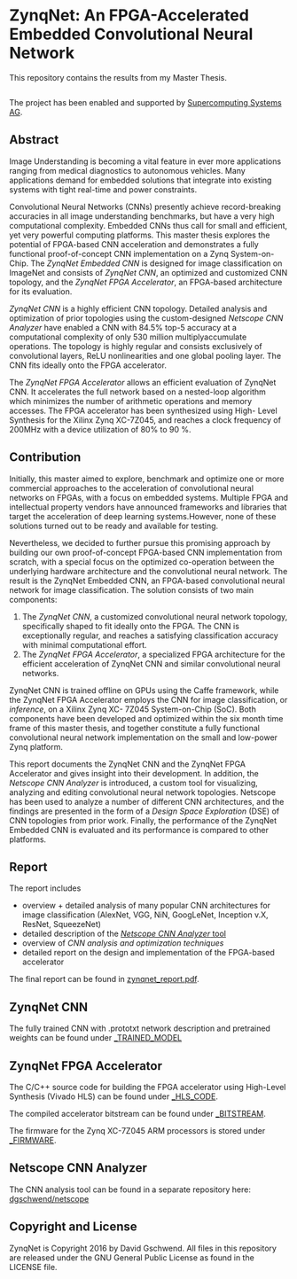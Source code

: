 # ZynqNet: An FPGA-Accelerated Embedded Convolutional Neural Network

This repository contains the results from my Master Thesis.

<img src="https://github.com/dgschwend/zynqnet/raw/master/toplevel_project_overview.jpg" alt="" usemap="#map" />
<map name="map">
    <area shape="rect" coords="3028, 343, 3850, 725" href="https://github.com/dgschwend/zynqnet/tree/master/_BITSTREAM" />
    <area shape="rect" coords="3033, 737, 3853, 1144" href="https://github.com/dgschwend/zynqnet/tree/master/_FIRMWARE" />
    <area shape="rect" coords="1822, 195, 2432, 597" href="https://github.com/dgschwend/zynqnet/tree/master/_HLS_CODE" />
    <area shape="rect" coords="84, 988, 949, 1417" href="https://github.com/dgschwend/zynqnet/tree/master/_TRAINED_MODEL" />
    <area shape="rect" coords="41, 465, 443, 982" href="https://github.com/dgschwend/zynqnet/tree/master/zynqnet%20cnn" />
    <area shape="rect" coords="452, 45, 938, 706" href="http://dgschwend.github.io/netscope/#/preset/zynqnet" />
</map>

The project has been enabled and supported by [Supercomputing Systems AG](http://www.scs.ch).

## Abstract

Image Understanding is becoming a vital feature in ever more applications ranging from
medical diagnostics to autonomous vehicles. Many applications demand for embedded
solutions that integrate into existing systems with tight real-time and power constraints.

Convolutional Neural Networks (CNNs) presently achieve record-breaking accuracies in
all image understanding benchmarks, but have a very high computational complexity.
Embedded CNNs thus call for small and efficient, yet very powerful computing platforms.
This master thesis explores the potential of FPGA-based CNN acceleration and demonstrates
a fully functional proof-of-concept CNN implementation on a Zynq System-on-Chip. The
_ZynqNet Embedded CNN_ is designed for image classification on ImageNet and consists of
_ZynqNet CNN_, an optimized and customized CNN topology, and the _ZynqNet FPGA Accelerator_,
an FPGA-based architecture for its evaluation.

_ZynqNet CNN_ is a highly efficient CNN topology. Detailed analysis and optimization of
prior topologies using the custom-designed _Netscope CNN Analyzer_ have enabled a CNN
with 84.5% top-5 accuracy at a computational complexity of only 530 million multiplyaccumulate
operations. The topology is highly regular and consists exclusively of convolutional
layers, ReLU nonlinearities and one global pooling layer. The CNN fits ideally onto the
FPGA accelerator.

The _ZynqNet FPGA Accelerator_ allows an efficient evaluation of ZynqNet CNN. It accelerates
the full network based on a nested-loop algorithm which minimizes the number of arithmetic
operations and memory accesses. The FPGA accelerator has been synthesized using High-
Level Synthesis for the Xilinx Zynq XC-7Z045, and reaches a clock frequency of 200MHz
with a device utilization of 80% to 90 %.

## Contribution
Initially, this master aimed to explore, benchmark and optimize one or more commercial
approaches to the acceleration of convolutional neural networks on FPGAs, with a focus
on embedded systems. Multiple FPGA and intellectual property vendors have announced
frameworks and libraries that target the acceleration of deep learning systems.However,
none of these solutions turned out to be ready and available for testing.

Nevertheless, we decided to further pursue this promising approach by building our own
proof-of-concept FPGA-based CNN implementation from scratch, with a special focus on the
optimized co-operation between the underlying hardware architecture and the convolutional
neural network. The result is the ZynqNet Embedded CNN, an FPGA-based convolutional
neural network for image classification. The solution consists of two main components:

1. The _ZynqNet CNN_, a customized convolutional neural network topology, specifically shaped to fit ideally onto the FPGA. The CNN is exceptionally regular, and reaches a satisfying classification accuracy with minimal computational effort.
2. The _ZynqNet FPGA Accelerator_, a specialized FPGA architecture for the efficient acceleration of ZynqNet CNN and similar convolutional neural networks.

ZynqNet CNN is trained offline on GPUs using the Caffe framework, while the ZynqNet FPGA
Accelerator employs the CNN for image classification, or _inference_, on a Xilinx Zynq XC-
7Z045 System-on-Chip (SoC). Both components have been developed and optimized within
the six month time frame of this master thesis, and together constitute a fully functional
convolutional neural network implementation on the small and low-power Zynq platform.

This report documents the ZynqNet CNN and the ZynqNet FPGA Accelerator and gives
insight into their development. In addition, the _Netscope CNN Analyzer_ is introduced, a
custom tool for visualizing, analyzing and editing convolutional neural network topologies.
Netscope has been used to analyze a number of different CNN architectures, and the findings
are presented in the form of a _Design Space Exploration_ (DSE) of CNN topologies from
prior work. Finally, the performance of the ZynqNet Embedded CNN is evaluated and its
performance is compared to other platforms.

## Report
The report includes
- overview + detailed analysis of many popular CNN architectures for image classification (AlexNet, VGG, NiN, GoogLeNet, Inception v.X, ResNet, SqueezeNet)
- detailed description of the [*Netscope CNN Analyzer* tool]([https://github.com/dgschwend/netscope)
- overview of *CNN analysis and optimization techniques*
- detailed report on the design and implementation of the FPGA-based accelerator

The final report can be found in [zynqnet_report.pdf](https://github.com/dgschwend/zynqnet/tree/master/zynqnet_report.pdf).

## ZynqNet CNN
The fully trained CNN with .prototxt network description and pretrained weights can be found under [_TRAINED_MODEL](https://github.com/dgschwend/zynqnet/tree/master/_TRAINED_MODEL)

## ZynqNet FPGA Accelerator
The C/C++ source code for building the FPGA accelerator using High-Level Synthesis (Vivado HLS) can be found under [_HLS_CODE](https://github.com/dgschwend/zynqnet/tree/master/_HLS_CODE).

The compiled accelerator bitstream can be found under [_BITSTREAM](https://github.com/dgschwend/zynqnet/tree/master/_BITSTREAM).

The firmware for the Zynq XC-7Z045 ARM processors is stored under [_FIRMWARE](https://github.com/dgschwend/zynqnet/tree/master/_FIRMWARE).

## Netscope CNN Analyzer
The CNN analysis tool can be found in a separate repository here: [dgschwend/netscope](https://github.com/dgschwend/netscope)

## Copyright and License
ZynqNet is Copyright 2016 by David Gschwend.
All files in this repository are released under the GNU General Public License as found in the LICENSE file.
